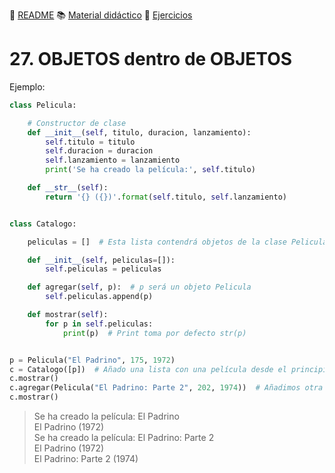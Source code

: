 :page_with_curl: [README](../README.md) :books: [Material didáctico](/documentation/indicedocu.md) :pencil: [Ejercicios](/tests/indicetests.md)

# 27. OBJETOS dentro de OBJETOS

Ejemplo:

````python
class Pelicula:

    # Constructor de clase
    def __init__(self, titulo, duracion, lanzamiento):
        self.titulo = titulo
        self.duracion = duracion
        self.lanzamiento = lanzamiento
        print('Se ha creado la película:', self.titulo)

    def __str__(self):
        return '{} ({})'.format(self.titulo, self.lanzamiento)


class Catalogo:

    peliculas = []  # Esta lista contendrá objetos de la clase Pelicula

    def __init__(self, peliculas=[]):
        self.peliculas = peliculas

    def agregar(self, p):  # p será un objeto Pelicula
        self.peliculas.append(p)

    def mostrar(self):
        for p in self.peliculas:
            print(p)  # Print toma por defecto str(p)


p = Pelicula("El Padrino", 175, 1972)
c = Catalogo([p])  # Añado una lista con una película desde el principio
c.mostrar()
c.agregar(Pelicula("El Padrino: Parte 2", 202, 1974))  # Añadimos otra
c.mostrar()

````

>Se ha creado la película: El Padrino  
El Padrino (1972)  
Se ha creado la película: El Padrino: Parte 2  
El Padrino (1972)  
El Padrino: Parte 2 (1974)  